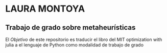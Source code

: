 # LAURA MONTOYA 
## Trabajo de grado sobre metaheurísticas

El *Objetivo* de este repositorio es traducir
el libro del MIT optimization with julia 
a el lenguaje de Python como modalidad de trabajo de grado
